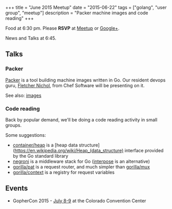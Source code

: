 +++
title = "June 2015 Meetup"
date = "2015-06-22"
tags = ["golang", "user group", "meetup"]
description = "Packer machine images and code reading"
+++

Food at 6:30 pm. Please **RSVP** at [Meetup](http://www.meetup.com/startupedmonton/events/qfwsfhytjbdc/) or [Google+](https://plus.google.com/u/0/events/clli23l3vveod23soc7psk41a90?authkey=CK_xo5LLupjcfQ).

News and Talks at 6:45.

## Talks

### Packer

[Packer](https://packer.io/) is a tool building machine images written in Go. Our resident devops guru, [Fletcher Nichol](https://twitter.com/fnichol), from Chef Software will be presenting on it.

See also: [images](https://github.com/fatih/images)


### Code reading

Back by popular demand, we'll be doing a code reading activity in small groups.

Some suggestions:

* [container/heap](https://github.com/golang/go/tree/master/src/container/heap) is a [heap data structure](https://en.wikipedia.org/wiki/Heap_(data_structure) interface provided by the Go standard library
* [negroni](https://github.com/codegangsta/negroni) is a middleware stack for Go ([interpose](https://github.com/carbocation/interpose) is an alternative)
* [gorilla/pat](https://github.com/gorilla/pat) is a request router, and much simpler than [gorilla/mux](https://github.com/gorilla/mux)
* [gorilla/context](https://github.com/gorilla/context) is a registry for request variables

## Events

* GopherCon 2015 - [July 8-9](http://www.gophercon.com/) at the Colorado Convention Center
